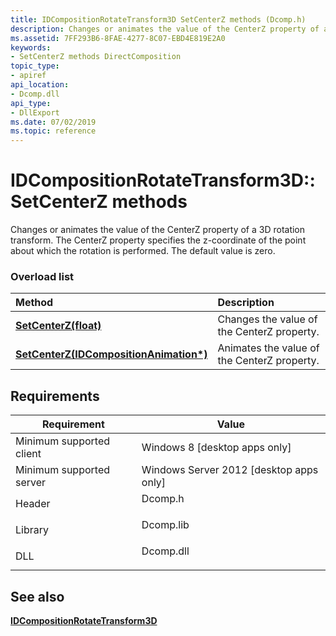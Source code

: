 ```yaml
---
title: IDCompositionRotateTransform3D SetCenterZ methods (Dcomp.h)
description: Changes or animates the value of the CenterZ property of a 3D rotation transform. The CenterZ property specifies the z-coordinate of the point about which the rotation is performed. The default value is zero.
ms.assetid: 7FF293B6-8FAE-4277-8C07-EBD4E819E2A0
keywords:
- SetCenterZ methods DirectComposition
topic_type:
- apiref
api_location:
- Dcomp.dll
api_type:
- DllExport
ms.date: 07/02/2019
ms.topic: reference
---
```


# IDCompositionRotateTransform3D::SetCenterZ methods

Changes or animates the value of the CenterZ property of a 3D rotation transform. The CenterZ property specifies the z-coordinate of the point about which the rotation is performed. The default value is zero.

### Overload list



| Method                                                                                                           | Description                                            |
|:-----------------------------------------------------------------------------------------------------------------|:-------------------------------------------------------|
| [**SetCenterZ(float)**](/windows/win32/api/dcomp/nf-dcomp-idcompositionrotatetransform3d-setcenterz(float))                                     | Changes the value of the CenterZ property.<br/>  |
| [**SetCenterZ(IDCompositionAnimation\*)**](/windows/win32/api/dcomp/nf-dcomp-idcompositionrotatetransform3d-setcenterz(idcompositionanimation)) | Animates the value of the CenterZ property.<br/> |



## Requirements



| Requirement | Value |
|-------------------------------------|--------------------------------------------------------------------------------------|
| Minimum supported client<br/> | Windows 8 \[desktop apps only\]<br/>                                           |
| Minimum supported server<br/> | Windows Server 2012 \[desktop apps only\]<br/>                                 |
| Header<br/>                   | <dl> <dt>Dcomp.h</dt> </dl>   |
| Library<br/>                  | <dl> <dt>Dcomp.lib</dt> </dl> |
| DLL<br/>                      | <dl> <dt>Dcomp.dll</dt> </dl> |



## See also

<dl> <dt>

[**IDCompositionRotateTransform3D**](/windows/win32/api/dcomp/nn-dcomp-idcompositionrotatetransform3d)
</dt> </dl>

